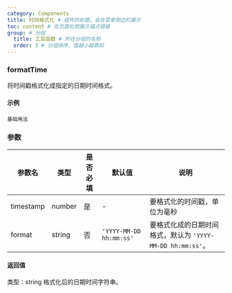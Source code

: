 ```yaml
---
category: Components
title: 时间格式化 # 组件的标题，会在菜单侧边栏展示
toc: content # 在页面右侧展示锚点链接
group: # 分组
  title: 工具函数 # 所在分组的名称
  order: 3 # 分组排序，值越小越靠前
---
```


### formatTime

将时间戳格式化成指定的日期时间格式。

#### 示例

<!-- 可以通过code加载示例代码，dumi会帮我们做解析 -->

<code src="./__demo__/base.tsx">基础用法</code>

### 参数

| 参数名    | 类型   | 是否必填 | 默认值                  | 说明                                                       |
| --------- | ------ | -------- | ----------------------- | ---------------------------------------------------------- |
| timestamp | number | 是       | -                       | 要格式化的时间戳，单位为毫秒                               |
| format    | string | 否       | `'YYYY-MM-DD hh:mm:ss'` | 要格式化成的日期时间格式，默认为 `'YYYY-MM-DD hh:mm:ss'`。 |

#### 返回值

类型：string
格式化后的日期时间字符串。
